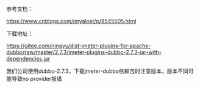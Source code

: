 参考文档：

https://www.cnblogs.com/imyalost/p/9545505.html

下载地址：

https://gitee.com/ningyu/dist-jmeter-plugins-for-apache-dubbo/raw/master/2.7.3/jmeter-plugins-dubbo-2.7.3-jar-with-dependencies.jar



我们公司使用dubbo-2.7.3，下载jmeter-dubbo依赖包时注意版本，版本不同可能导致no provider报错